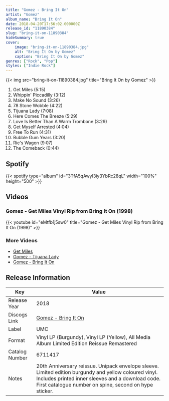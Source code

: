 ```yaml
---
title: "Gomez - Bring It On"
artist: "Gomez"
album_name: "Bring It On"
date: 2018-04-20T17:56:02.000000Z
release_id: "11890384"
slug: "bring-it-on-11890384"
hideSummary: true
cover:
    image: "bring-it-on-11890384.jpg"
    alt: "Bring It On by Gomez"
    caption: "Bring It On by Gomez"
genres: ["Rock", "Pop"]
styles: ["Indie Rock"]
---
```


{{< img src="bring-it-on-11890384.jpg" title="Bring It On by Gomez" >}}

<!-- section break -->

1. Get Miles (5:15)
2. Whippin' Piccadilly (3:12)
3. Make No Sound (3:26)
4. 78 Stone Wobble (4:22)
5. Tijuana Lady (7:08)
6. Here Comes The Breeze (5:29)
7. Love Is Better Than A Warm Trombone (3:29)
8. Get Myself Arrested (4:04)
9. Free To Run (4:31)
10. Bubble Gum Years (3:20)
11. Rie's Wagon (9:07)
12. The Comeback (0:44)

<!-- section break -->


## Spotify
{{< spotify type="album" id="3TfA5qAwyI3iy3YbRc28qL" width="100%" height="500" >}}



## Videos
### Gomez - Get Miles Vinyl Rip from Bring It On (1998)
{{< youtube id="eMtfb1j5sw0" title="Gomez - Get Miles Vinyl Rip from Bring It On (1998)" >}}<br>

### More Videos

- [Get Miles](https://www.youtube.com/watch?v=8hEFQsqWhUQ)
- [Gomez - Tijuana Lady](https://www.youtube.com/watch?v=1ojprhey24c)
- [Gomez - Bring It On](https://www.youtube.com/watch?v=F2vJBaq6zlE)


## Release Information
|  Key           | Value                                                |
| ---------------| ---------------------------------------------------- |
| Release Year   | 2018                                   |
| Discogs Link   | [Gomez - Bring It On](https://www.discogs.com/release/11890384-Gomez-Bring-It-On) |
| Label          | UMC |
| Format         | Vinyl LP (Burgundy), Vinyl LP (Yellow), All Media Album Limited Edition Reissue Remastered |
| Catalog Number | 6711417 |
| Notes | 20th Anniversary reissue. Unipack envelope sleeve.   Limited edition burgundy and yellow coloured vinyl. Includes printed inner sleeves and a download code.  First catalogue number on spine, second on hype sticker.   |